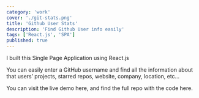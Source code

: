 ```yaml
---
category: 'work'
cover: './git-stats.png'
title: 'Github User Stats'
description: 'Find Github User info easily'
tags: ['React.js', 'SPA']
published: true
---
```


I built this Single Page Application using React.js

You can easily enter a GitHub username and find all the information about that users’ projects, starred repos, website, company, location, etc…

You can visit the live demo here, and find the full repo with the code here.
